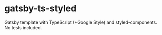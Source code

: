 # gatsby-ts-styled
Gatsby template with TypeScript (+Google Style) and styled-components. No tests included. 

